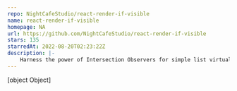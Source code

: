 ```yaml
---
repo: NightCafeStudio/react-render-if-visible
name: react-render-if-visible
homepage: NA
url: https://github.com/NightCafeStudio/react-render-if-visible
stars: 135
starredAt: 2022-08-20T02:23:22Z
description: |-
    Harness the power of Intersection Observers for simple list virtualization in React
---
```


[object Object]
